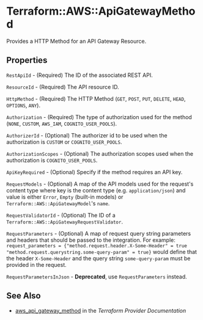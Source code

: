 # Terraform::AWS::ApiGatewayMethod

Provides a HTTP Method for an API Gateway Resource.

## Properties

`RestApiId` - (Required) The ID of the associated REST API.

`ResourceId` - (Required) The API resource ID.

`HttpMethod` - (Required) The HTTP Method (`GET`, `POST`, `PUT`, `DELETE`, `HEAD`, `OPTIONS`, `ANY`).

`Authorization` - (Required) The type of authorization used for the method (`NONE`, `CUSTOM`, `AWS_IAM`, `COGNITO_USER_POOLS`).

`AuthorizerId` - (Optional) The authorizer id to be used when the authorization is `CUSTOM` or `COGNITO_USER_POOLS`.

`AuthorizationScopes` - (Optional) The authorization scopes used when the authorization is `COGNITO_USER_POOLS`.

`ApiKeyRequired` - (Optional) Specify if the method requires an API key.

`RequestModels` - (Optional) A map of the API models used for the request's content type
where key is the content type (e.g. `application/json`)
and value is either `Error`, `Empty` (built-in models) or `Terraform::AWS::ApiGatewayModel`'s `name`.

`RequestValidatorId` - (Optional) The ID of a `Terraform::AWS::ApiGatewayRequestValidator`.

`RequestParameters` - (Optional) A map of request query string parameters and headers that should be passed to the integration.
For example: `request_parameters = {"method.request.header.X-Some-Header" = true "method.request.querystring.some-query-param" = true}` would define that the header `X-Some-Header` and the query string `some-query-param` must be provided in the request.

`RequestParametersInJson` - **Deprecated**, use `RequestParameters` instead.


## See Also

* [aws_api_gateway_method](https://www.terraform.io/docs/providers/aws/r/api_gateway_method.html) in the _Terraform Provider Documentation_